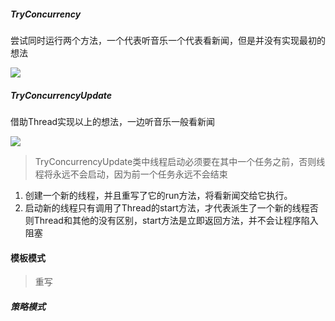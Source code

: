 ##### TryConcurrency
尝试同时运行两个方法，一个代表听音乐一个代表看新闻，但是并没有实现最初的想法

![](https://ws4.sinaimg.cn/large/006tKfTcgy1g14m0o1kqzj316g0aowfk.jpg)

##### TryConcurrencyUpdate
借助Thread实现以上的想法，一边听音乐一般看新闻

![](https://ws1.sinaimg.cn/large/006tKfTcgy1g14m1tnmzij321i0bqjt0.jpg)

> TryConcurrencyUpdate类中线程启动必须要在其中一个任务之前，否则线程将永远不会启动，因为前一个任务永远不会结束

1. 创建一个新的线程，并且重写了它的run方法，将看新闻交给它执行。
2. 启动新的线程只有调用了Thread的start方法，才代表派生了一个新的线程否则Thread和其他的没有区别，start方法是立即返回方法，并不会让程序陷入阻塞

#### 模板模式

> 重写

##### 策略模式

